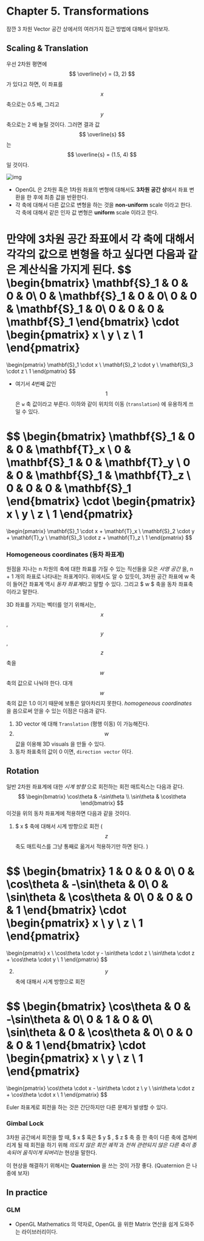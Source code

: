 # Chapter 5. Transformations

잠깐 3 차원 Vector 공간 상에서의 여러가지 접근 방법에 대해서 알아보자.

## Scaling & Translation

우선 2차원 평면에 $$ \overline{v} = (3, 2) $$ 가 있다고 하면, 이 좌표를 $$ x $$ 축으로는 0.5 배, 그리고 $$ y $$ 축으로는 2 배 늘릴 것이다. 그러면 결과 값 $$ \overline{s} $$ 는 $$ \overline{s} = (1.5, 4) $$ 일 것이다.

![img](https://learnopengl.com/img/getting-started/vectors_scale.png)

* OpenGL 은 2차원 혹은 1차원 좌표의 변형에 대해서도 **3차원 공간 상**에서 좌표 변환을 한 후에 최종 값을 반환한다. 
* 각 축에 대해서 다른 값으로 변형을 하는 것을 **non-uniform** scale 이라고 한다.
  각 축에 대해서 같은 인자 값 변형은 **uniform** scale 이라고 한다.

만약에 3차원 공간 좌표에서 각 축에 대해서 각각의 값으로 변형을 하고 싶다면 다음과 같은 계산식을 가지게 된다.
$$
\begin{bmatrix}
\mathbf{S}_1 & 0 & 0 & 0\\
0 & \mathbf{S}_1 & 0 & 0\\
0 & 0 & \mathbf{S}_1 & 0\\
0 & 0 & 0 & \mathbf{S}_1
\end{bmatrix}  \cdot 
\begin{pmatrix}
x \\ y \\ z \\ 1
\end{pmatrix}
=
\begin{pmatrix}
\mathbf{S}_1 \cdot x \\
\mathbf{S}_2 \cdot y \\
\mathbf{S}_3 \cdot z \\
1
\end{pmatrix}
$$

* 여기서 4번째 값인 $$ 1 $$ 은 `w` 축 값이라고 부른다. 
  이하와 같이 위치의 이동 (`translation`) 에 유용하게 쓰일 수 있다.

$$
\begin{bmatrix}
\mathbf{S}_1 & 0 & 0 & \mathbf{T}_x \\
0 & \mathbf{S}_1 & 0 & \mathbf{T}_y \\
0 & 0 & \mathbf{S}_1 & \mathbf{T}_z \\
0 & 0 & 0 & \mathbf{S}_1
\end{bmatrix}  \cdot 
\begin{pmatrix}
x \\ y \\ z \\ 1
\end{pmatrix}
=
\begin{pmatrix}
\mathbf{S}_1 \cdot x + \mathbf{T}_x \\
\mathbf{S}_2 \cdot y + \mathbf{T}_y \\
\mathbf{S}_3 \cdot z + \mathbf{T}_z \\
1
\end{pmatrix}
$$

### Homogeneous coordinates (동차 좌표계)

원점을 지나는 n 차원의 축에 대한 좌표를 가질 수 있는 직선들을 모은 *사영 공간* 을, n + 1 개의 좌표로 나타내는 좌표계이다. 위에서도 알 수 있듯이, 3차원 공간 좌표에 w 축이 들어간 좌표계 역시 *동차 좌표계*라고 말할 수 있다. 그리고 $ w $ 축을 동차 좌표축 이라고 말한다.

3D 좌표를 가지는 벡터를 얻기 위해서는, $$ x $$ , $$ y $$ , $$ z $$ 축을 $$ w $$ 축의 값으로 나눠야 한다. 대개 $$ w $$ 축의 값은 1.0 이기 때문에 보통은 알아차리지 못한다. *homogeneous coordinates* 을 씀으로써 얻을 수 있는 이점은 다음과 같다.

1. 3D vector 에 대해 `Translation` (평행 이동) 이 가능해진다.
2. $$ w $$ 값을 이용해 3D visuals 을 만들 수 있다.
3. 동차 좌표축의 값이 0 이면, `direction vector` 이다.

## Rotation

일반 2차원 좌표계에 대한 *시계 방향* 으로 회전하는 회전 매트릭스는 다음과 같다.
$$
\begin{bmatrix}
\cos\theta & -\sin\theta \\
\sin\theta & \cos\theta
\end{bmatrix}
$$
이것을 위의 동차 좌표계에 적용하면 다음과 같을 것이다.

1. $ x $ 축에 대해서 시계 방향으로 회전 
   ( $$ z $$ 축도 매트릭스를 그냥 통째로 옮겨서 적용하기만 하면 된다. )

$$
\begin{bmatrix}
1 & 0 & 0 & 0\\
0 & \cos\theta & -\sin\theta & 0\\
0 & \sin\theta & \cos\theta & 0\\
0 & 0 & 0 & 1
\end{bmatrix}  \cdot 
\begin{pmatrix}
x \\ y \\ z \\ 1
\end{pmatrix}
=
\begin{pmatrix}
x \\
\cos\theta \cdot y - \sin\theta \cdot z \\
\sin\theta \cdot z + \cos\theta \cdot y \\
1
\end{pmatrix}
$$

2. $$ y $$ 축에 대해서 시계 방향으로 회전

$$
\begin{bmatrix}
 \cos\theta & 0 & -\sin\theta & 0\\
0 & 1 & 0 & 0\\
\sin\theta & 0 & \cos\theta & 0\\
0 & 0 & 0 & 1
\end{bmatrix}  \cdot 
\begin{pmatrix}
x \\ y \\ z \\ 1
\end{pmatrix}
=
\begin{pmatrix}
\cos\theta \cdot x - \sin\theta \cdot z \\
y \\
\sin\theta \cdot z + \cos\theta \cdot x \\
1
\end{pmatrix}
$$

Euler 좌표계로 회전을 하는 것은 간단하지만 다른 문제가 발생할 수 있다.

### Gimbal Lock

3차원 공간에서 회전을 할 때, $ x $ 혹은 $ y $ , $ z $ 축 중 한 축이 다른 축에 겹쳐버리게 될 때 회전을 하기 위해 *의도치 않은 회전 궤적* 과 *전혀 관련되지 않은 다른 축이 종속되어 움직이게 되버리는* 현상을 말한다.

이 현상을 해결하기 위해서는 **Quaternion** 을 쓰는 것이 가장 좋다. (Quaternion 은 나중에 보자)

## In practice

### GLM

* OpenGL Mathematics 의 약자로, OpenGL 을 위한 Matrix 연산을 쉽게 도와주는 라이브러리이다.




